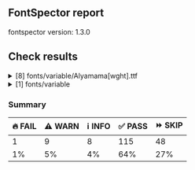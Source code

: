 ## FontSpector report

fontspector version: 1.3.0






## Check results




<details><summary>[8] fonts/variable/Alyamama[wght].ttf</summary>
<div>


<details>
    <summary>🔥 <b>FAIL</b> Check if each glyph has the recommended amount of contours. (contour_count)</summary>
    <div>








- 🔥 **FAIL** The following glyphs have no contours even though they were expected to have some:
* uni02E0 [code: no-contour]
  
  


- ⚠️ **WARN** This check inspects the glyph outlines and detects the total number of contours in each of them. The expected values are
     infered from the typical ammounts of contours observed in a
     large collection of reference font families. The divergences
     listed below may simply indicate a significantly different
     design on some of your glyphs. On the other hand, some of these
     may flag actual bugs in the font such as glyphs mapped to an
     incorrect codepoint. Please consider reviewing the design and
     codepoint assignment of these to make sure they are correct.


    The following glyphs do not have the recommended number of contours:
* uni0255 (U+0255): found 1, expected one of: {2}
* uni1D6D (U+1D6D): found 3, expected one of: {2}
* uni02A3 (U+02A3): found 2, expected one of: {3}
* uni02A5 (U+02A5): found 3, expected one of: {4}
* uni0258 (U+0258): found 1, expected one of: {2}
* uni0286 (U+0286): found 1, expected one of: {2}
* uni0293 (U+0293): found 1, expected one of: {2}
* uni1D6E (U+1D6E): found 2, expected one of: {1}
* uni02A1 (U+02A1): found 2, expected one of: {1}
* uni02A2 (U+02A2): found 2, expected one of: {1}
* uni026E (U+026E): found 2, expected one of: {1}
* uni1D72 (U+1D72): found 2, expected one of: {1}
* uni1D74 (U+1D74): found 3, expected one of: {1}
* uni1D75 (U+1D75): found 3, expected one of: {1}
* uni021B.1 (U+021B): found 1, expected one of: {3, 4, 2}
* uni0291 (U+0291): found 1, expected one of: {2}
* uni1D76 (U+1D76): found 3, expected one of: {1}
* uni01C2 (U+01C2): found 3, expected one of: {1}
* uni0621 (U+0621): found 2, expected one of: {1}
* uni0623 (U+0623): found 3, expected one of: {2}
* uni0625 (U+0625): found 3, expected one of: {2}
* uni066E (U+066E): found 3, expected one of: {1}
* uni066E.fina (unencoded): found 3, expected one of: {1}
* uni066E.medi (unencoded): found 2, expected one of: {1}
* uni066E.init (unencoded): found 2, expected one of: {1}
* uni0628 (U+0628): found 4, expected one of: {2}
* uni062A (U+062A): found 5, expected one of: {3, 2}
* uni062B (U+062B): found 6, expected one of: {4, 2, 3}
* uni0631 (U+0631): found 2, expected one of: {1}
* uni0632 (U+0632): found 3, expected one of: {2}
* uni0633 (U+0633): found 6, expected one of: {3, 1}
* uni0634 (U+0634): found 9, expected one of: {4, 3, 0, 6}
* uni0635 (U+0635): found 5, expected one of: {2}
* uni0636 (U+0636): found 6, expected one of: {3}
* uni0637 (U+0637): found 4, expected one of: {3, 2}
* uni0638 (U+0638): found 5, expected one of: {3, 4}
* uni0639 (U+0639): found 2, expected one of: {1}
* uni0641 (U+0641): found 5, expected one of: {3, 2}
* uni06A4 (U+06A4): found 7, expected one of: {4, 5, 0}
* uni06A1 (U+06A1): found 4, expected one of: {2, 1}
* uni06A1.fina (unencoded): found 4, expected one of: {2}
* uni066F.fina (unencoded): found 3, expected one of: {2}
* uni0643 (U+0643): found 4, expected one of: {2, 1}
* uni0644 (U+0644): found 2, expected one of: {1}
* uni0645 (U+0645): found 3, expected one of: {1, 2}
* uni0646 (U+0646): found 3, expected one of: {2}
* uni06BA (U+06BA): found 2, expected one of: {1}
* uni0647 (U+0647): found 1, expected one of: {2}
* uni0624 (U+0624): found 4, expected one of: {3, 2}
* uni0649 (U+0649): found 2, expected one of: {1}
* uni064A (U+064A): found 4, expected one of: {2, 3}
* uni0626 (U+0626): found 4, expected one of: {2}
* uni0662 (U+0662): found 2, expected one of: {1}
* uni0663 (U+0663): found 3, expected one of: {1}
* uni0666 (U+0666): found 2, expected one of: {1}
* asterisk (U+002A): found 6, expected one of: {2, 1, 5, 3}
* uni02E5 (U+02E5): found 2, expected one of: {1}
* uni02E9 (U+02E9): found 2, expected one of: {1}
* uni02E6 (U+02E6): found 2, expected one of: {1}
* uni02E8 (U+02E8): found 2, expected one of: {1}
* uni02E7 (U+02E7): found 2, expected one of: {1}
* uni02DE (U+02DE): found 2, expected one of: {1}
* uni2117 (U+2117): found 2, expected one of: {3, 4}
* uni0654 (U+0654): found 2, expected one of: {1}
* uni0655 (U+0655): found 2, expected one of: {1}
* uni0654064C (unencoded): found 4, expected one of: {3}
* uni0654064E (unencoded): found 3, expected one of: {2}
* uni0654064B (unencoded): found 4, expected one of: {3}
* uni06540652 (unencoded): found 4, expected one of: {3}
* uni06550650 (unencoded): found 3, expected one of: {2}
* uni0655064D (unencoded): found 4, expected one of: {3}
* uni0651 (U+0651): found 2, expected one of: {1}
* uni0651064C (unencoded): found 4, expected one of: {3, 2}
* uni0651064D (unencoded): found 4, expected one of: {3}
* uni0651064E (unencoded): found 3, expected one of: {2}
* uni06510650 (unencoded): found 3, expected one of: {2}
* uni06510670 (unencoded): found 3, expected one of: {2}
* uni031A (U+031A): found 2, expected one of: {1}
* uni032A (U+032A): found 3, expected one of: {1}
* uni033A (U+033A): found 3, expected one of: {1}
* uni033B (U+033B): found 6, expected one of: {2}
* uni033C (U+033C): found 2, expected one of: {1}
* uni0346 (U+0346): found 3, expected one of: {1}
* uni0349 (U+0349): found 2, expected one of: {1}
* uni034A (U+034A): found 2, expected one of: {1} [code: contour-count]
  
  

</div>
</details>





<details>
    <summary>⚠️ <b>WARN</b> Ensure indic fonts have the Indian Rupee Sign glyph. (rupee)</summary>
    <div>








- ⚠️ **WARN** Font is missing the Indian Rupee Sign glyph. Please add a glyph for Indian Rupee Sign (₹) at codepoint U+20B9. [code: missing-rupee]
  
  

</div>
</details>





<details>
    <summary>⚠️ <b>WARN</b> Does the font contain a soft hyphen? (soft_hyphen)</summary>
    <div>








- ⚠️ **WARN** This font has a 'Soft Hyphen' character. [code: softhyphen]
  
  

</div>
</details>





<details>
    <summary>⚠️ <b>WARN</b> Check font contains no unreachable glyphs (unreachable_glyphs)</summary>
    <div>








- ⚠️ **WARN** The following glyphs could not be reached by codepoint or substitution rules:

* u.inferior
* v.inferior
* zero.fit
* one.fit
* two.fit
* three.fit
* four.fit
* five.fit
* six.fit
* seven.fit
* eight.fit
* nine.fit
* .null
* twodotsverticalabovear
* twodotsverticalbelowar
* threedotsdownabovear
* threedotsdownbelowar
* threedotsdowncenterar
* threedotsupbelowar
* miniKehehar
* gafsarkashabovear
* gafsarkashcenterar
* doublestrokear
* uni030C.alt.case [code: unreachable-glyphs]
  
  

</div>
</details>





<details>
    <summary>⚠️ <b>WARN</b> Shapes languages in all GF glyphsets. (googlefonts/glyphsets/shape_languages)</summary>
    <div>








- ⚠️ **WARN** Warning language shaping:

| Message                                                               | Languages              |
|-----------------------------------------------------------------------|------------------------|
| Auxiliary orthography codepoints:                                     | * de_Latn (German)     |
|   The following auxiliary characters are missing from the font: ſ     | * fr_Latn (French)     |
| Auxiliary orthography codepoints:                                     | * lt_Latn (Lithuanian) |
|   Shaper didn't attach tildecomb to uni0237 when shaping the text 'j̃' |                        |
| Auxiliary orthography codepoints:                                     | * el_Grek (Greek)      |
|   The following auxiliary characters are missing from the font: ἀ     |                        |
|   The following auxiliary characters are missing from the font: ἄ     |                        |
|   The following auxiliary characters are missing from the font: ἂ     |                        |
|   The following auxiliary characters are missing from the font: ἆ     |                        |
|   The following auxiliary characters are missing from the font: ἁ     |                        |
|   The following auxiliary characters are missing from the font: ἅ     |                        |
|   The following auxiliary characters are missing from the font: ἃ     |                        |
|   The following auxiliary characters are missing from the font: ἇ     |                        |
|   The following auxiliary characters are missing from the font: ᾶ     |                        |
|   The following auxiliary characters are missing from the font: ἐ     |                        |
|   The following auxiliary characters are missing from the font: ἔ     |                        |
|   The following auxiliary characters are missing from the font: ἒ     |                        |
|   The following auxiliary characters are missing from the font: ἑ     |                        |
|   The following auxiliary characters are missing from the font: ἕ     |                        |
|   The following auxiliary characters are missing from the font: ἓ     |                        |
|   The following auxiliary characters are missing from the font: ἠ     |                        |
|   The following auxiliary characters are missing from the font: ἤ     |                        |
|   The following auxiliary characters are missing from the font: ἢ     |                        |
|   The following auxiliary characters are missing from the font: ἦ     |                        |
|   The following auxiliary characters are missing from the font: ἡ     |                        |
|   The following auxiliary characters are missing from the font: ἥ     |                        |
|   The following auxiliary characters are missing from the font: ἣ     |                        |
|   The following auxiliary characters are missing from the font: ἧ     |                        |
|   The following auxiliary characters are missing from the font: ῆ     |                        |
|   The following auxiliary characters are missing from the font: ἰ     |                        |
|   The following auxiliary characters are missing from the font: ἴ     |                        |
|   The following auxiliary characters are missing from the font: ἲ     |                        |
|   The following auxiliary characters are missing from the font: ἶ     |                        |
|   The following auxiliary characters are missing from the font: ἱ     |                        |
|   The following auxiliary characters are missing from the font: ἵ     |                        |
|   The following auxiliary characters are missing from the font: ἳ     |                        |
|   The following auxiliary characters are missing from the font: ἷ     |                        |
|   The following auxiliary characters are missing from the font: ῖ     |                        |
|   The following auxiliary characters are missing from the font: ῗ     |                        |
|   The following auxiliary characters are missing from the font: ὄ     |                        |
|   The following auxiliary characters are missing from the font: ὂ     |                        |
|   The following auxiliary characters are missing from the font: ὃ     |                        |
|   The following auxiliary characters are missing from the font: ὐ     |                        |
|   The following auxiliary characters are missing from the font: ὔ     |                        |
|   The following auxiliary characters are missing from the font: ὒ     |                        |
|   The following auxiliary characters are missing from the font: ὖ     |                        |
|   The following auxiliary characters are missing from the font: ὑ     |                        |
|   The following auxiliary characters are missing from the font: ὕ     |                        |
|   The following auxiliary characters are missing from the font: ὓ     |                        |
|   The following auxiliary characters are missing from the font: ὗ     |                        |
|   The following auxiliary characters are missing from the font: ῦ     |                        |
|   The following auxiliary characters are missing from the font: ῧ     |                        |
|   The following auxiliary characters are missing from the font: ὤ     |                        |
|   The following auxiliary characters are missing from the font: ὢ     |                        |
|   The following auxiliary characters are missing from the font: ὦ     |                        |
|   The following auxiliary characters are missing from the font: ὥ     |                        |
|   The following auxiliary characters are missing from the font: ὣ     |                        |
|   The following auxiliary characters are missing from the font: ὧ     |                        |
|   The following auxiliary characters are missing from the font: ῶ     |                        |
| Auxiliary orthography codepoints:                                     | * en_Latn (English)    |
|   The following auxiliary characters are missing from the font: ʻ     |                        |
| Auxiliary orthography codepoints:                                     | * fi_Latn (Finnish)    |
|   The following auxiliary characters are missing from the font: Ǥ     |                        |
|   The following auxiliary characters are missing from the font: Ʒ     |                        |
|   The following auxiliary characters are missing from the font: Ǯ     |                        |
|   The following auxiliary characters are missing from the font: ǥ     |                        |
|   The following auxiliary characters are missing from the font: ʒ     |                        |
|   The following auxiliary characters are missing from the font: ǯ     |                        | [code: warning-language-shaping]
  
  

</div>
</details>





<details>
    <summary>⚠️ <b>WARN</b> Ensure soft_dotted characters lose their dot when combined with marks that
replace the dot. (soft_dotted)</summary>
    <div>








- ⚠️ **WARN** The dot of soft dotted characters used in orthographies _must_ disappear in the following strings: * i̊
* i̋
* į̃
* į̌
* į́
* į̀
* į̂
* į̄The dot of soft dotted characters _should_ disappear in other cases, for example: * ʲ͇̆
* ʲ͇̊
* ʲ͇͆
* ʲ͇̃
* ʲ͇̏
* ʲ͇͊
* ʲ͇̋
* ʲ͇͌
* ʲ͇̇
* ʲ͇͋
* ʲ͇̌
* ʲ͇̅
* ʲ͇́
* ʲ͇̀
* ʲ͇̂
* ʲ͇̈
* ʲ͇̽
* ʲ͇̄
* ʲ̴̆
* ʲ̴̊
* ʲ̴͆
* ʲ̴̃
* ʲ̴̏
* ʲ̴͊
* ʲ̴̋
* ʲ̴͌
* ʲ̴̇
* ʲ̴͋
* ʲ̴̌
* ʲ̴̅
* ʲ̴́
* ʲ̴̀
* ʲ̴̂
* ʲ̴̈
* ʲ̴̽
* ʲ̴̄
* ʲ̙̆
* ʲ̙̊
* ʲ̙͆
* ʲ̙̃
* ʲ̙̏
* ʲ̙͊
* ʲ̙̋
* ʲ̙͌
* ʲ̙̇
* ʲ̙͋
* ʲ̙̌
* ʲ̙̅
* ʲ̙́
* ʲ̙̀
* ʲ̙̂
* ʲ̙̈
* ʲ̙̽
* ʲ̙̄
* ʲ̠̆
* ʲ̠̊
* ʲ̠͆
* ʲ̠̃
* ʲ̠̏
* ʲ̠͊
* ʲ̠̋
* ʲ̠͌
* ʲ̠̇
* ʲ̠͋
* ʲ̠̌
* ʲ̠̅
* ʲ̠́
* ʲ̠̀
* ʲ̠̂
* ʲ̠̈
* ʲ̠̽
* ʲ̠̄
* ʲ̤̆
* ʲ̤̊
* ʲ̤͆
* ʲ̤̃
* ʲ̤̏
* ʲ̤͊
* ʲ̤̋
* ʲ̤͌
* ʲ̤̇
* ʲ̤͋
* ʲ̤̌
* ʲ̤̅
* ʲ̤́
* ʲ̤̀
* ʲ̤̂
* ʲ̤̈
* ʲ̤̽
* ʲ̤̄
* ʲ̜̆
* ʲ̜̊
* ʲ̜͆
* ʲ̜̃
* ʲ̜̏
* ʲ̜͊
* ʲ̜̋
* ʲ̜͌
* ʲ̜̇
* ʲ̜͋
* ʲ̜̌
* ʲ̜̅
* ʲ̜́
* ʲ̜̀
* ʲ̜̂
* ʲ̜̈
* ʲ̜̽
* ʲ̜̄
* ʲ̩̆
* ʲ̩̊
* ʲ̩͆
* ʲ̩̃
* ʲ̩̏
* ʲ̩͊
* ʲ̩̋
* ʲ̩͌
* ʲ̩̇
* ʲ̩͋
* ʲ̩̌
* ʲ̩̅
* ʲ̩́
* ʲ̩̀
* ʲ̩̂
* ʲ̩̈
* ʲ̩̽
* ʲ̩̄
* ʲ̞̆
* ʲ̞̊
* ʲ̞͆
* ʲ̞̃
* ʲ̞̏
* ʲ̞͊
* ʲ̞̋
* ʲ̞͌
* ʲ̞̇
* ʲ̞͋
* ʲ̞̌
* ʲ̞̅
* ʲ̞́
* ʲ̞̀
* ʲ̞̂
* ʲ̞̈
* ʲ̞̽
* ʲ̞̄
* ʲ͈̆
* ʲ͈̊
* ʲ͈͆
* ʲ͈̃
* ʲ͈̏
* ʲ͈͊
* ʲ͈̋
* ʲ͈͌
* ʲ͈̇
* ʲ͈͋
* ʲ͈̌
* ʲ͈̅
* ʲ͈́
* ʲ͈̀
* ʲ͈̂
* ʲ͈̈
* ʲ͈̽
* ʲ͈̄
* ʲ̹̆
* ʲ̹̊
* ʲ̹͆
* ʲ̹̃
* ʲ̹̏
* ʲ̹͊
* ʲ̹̋
* ʲ̹͌
* ʲ̹̇
* ʲ̹͋
* ʲ̹̌
* ʲ̹̅
* ʲ̹́
* ʲ̹̀
* ʲ̹̂
* ʲ̹̈
* ʲ̹̽
* ʲ̹̄
* ʲ͍̆
* ʲ͍̊
* ʲ͍͆
* ʲ͍̃
* ʲ͍̏
* ʲ͍͊
* ʲ͍̋
* ʲ͍͌
* ʲ͍̇
* ʲ͍͋
* ʲ͍̌
* ʲ͍̅
* ʲ͍́
* ʲ͍̀
* ʲ͍̂
* ʲ͍̈
* ʲ͍̽
* ʲ͍̄
* ʲ̪̆
* ʲ̪̊
* ʲ̪͆
* ʲ̪̃
* ʲ̪̏
* ʲ̪͊
* ʲ̪̋
* ʲ̪͌
* ʲ̪̇
* ʲ̪͋
* ʲ̪̌
* ʲ̪̅
* ʲ̪́
* ʲ̪̀
* ʲ̪̂
* ʲ̪̈
* ʲ̪̽
* ʲ̪̄
* ʲ̰̆
* ʲ̰̊
* ʲ̰͆
* ʲ̰̃
* ʲ̰̏
* ʲ̰͊
* ʲ̰̋
* ʲ̰͌
* ʲ̰̇
* ʲ̰͋
* ʲ̰̌
* ʲ̰̅
* ʲ̰́
* ʲ̰̀
* ʲ̰̂
* ʲ̰̈
* ʲ̰̽
* ʲ̰̄
* ʲ̘̆
* ʲ̘̊
* ʲ̘͆
* ʲ̘̃
* ʲ̘̏
* ʲ̘͊
* ʲ̘̋
* ʲ̘͌
* ʲ̘̇
* ʲ̘͋
* ʲ̘̌
* ʲ̘̅
* ʲ̘́
* ʲ̘̀
* ʲ̘̂
* ʲ̘̈
* ʲ̘̽
* ʲ̘̄
* ʲ͎̆
* ʲ͎̊
* ʲ͎͆
* ʲ͎̃
* ʲ͎̏
* ʲ͎͊
* ʲ͎̋
* ʲ͎͌
* ʲ͎̇
* ʲ͎͋
* ʲ͎̌
* ʲ͎̅
* ʲ͎́
* ʲ͎̀
* ʲ͎̂
* ʲ͎̈
* ʲ͎̽
* ʲ͎̄
* ʲ̺̆
* ʲ̺̊
* ʲ̺͆
* ʲ̺̃
* ʲ̺̏
* ʲ̺͊
* ʲ̺̋
* ʲ̺͌
* ʲ̺̇
* ʲ̺͋
* ʲ̺̌
* ʲ̺̅
* ʲ̺́
* ʲ̺̀
* ʲ̺̂
* ʲ̺̈
* ʲ̺̽
* ʲ̺̄
* ʲ̥̆
* ʲ̥̊
* ʲ̥͆
* ʲ̥̃
* ʲ̥̏
* ʲ̥͊
* ʲ̥̋
* ʲ̥͌
* ʲ̥̇
* ʲ̥͋
* ʲ̥̌
* ʲ̥̅
* ʲ̥́
* ʲ̥̀
* ʲ̥̂
* ʲ̥̈
* ʲ̥̽
* ʲ̥̄
* ʲ̦͆
* ʲ̦̏
* ʲ̦͊
* ʲ̦͌
* ʲ̦͋
* ʲ̦̅
* ʲ̦̽
* ʲ̬̆
* ʲ̬̊
* ʲ̬͆
* ʲ̬̃
* ʲ̬̏
* ʲ̬͊
* ʲ̬̋
* ʲ̬͌
* ʲ̬̇
* ʲ̬͋
* ʲ̬̌
* ʲ̬̅
* ʲ̬́
* ʲ̬̀
* ʲ̬̂
* ʲ̬̈
* ʲ̬̽
* ʲ̬̄
* ʲ̝̆
* ʲ̝̊
* ʲ̝͆
* ʲ̝̃
* ʲ̝̏
* ʲ̝͊
* ʲ̝̋
* ʲ̝͌
* ʲ̝̇
* ʲ̝͋
* ʲ̝̌
* ʲ̝̅
* ʲ̝́
* ʲ̝̀
* ʲ̝̂
* ʲ̝̈
* ʲ̝̽
* ʲ̝̄
* ʲ̻̆
* ʲ̻̊
* ʲ̻͆
* ʲ̻̃
* ʲ̻̏
* ʲ̻͊
* ʲ̻̋
* ʲ̻͌
* ʲ̻̇
* ʲ̻͋
* ʲ̻̌
* ʲ̻̅
* ʲ̻́
* ʲ̻̀
* ʲ̻̂
* ʲ̻̈
* ʲ̻̽
* ʲ̻̄
* ʲ̟̆
* ʲ̟̊
* ʲ̟͆
* ʲ̟̃
* ʲ̟̏
* ʲ̟͊
* ʲ̟̋
* ʲ̟͌
* ʲ̟̇
* ʲ̟͋
* ʲ̟̌
* ʲ̟̅
* ʲ̟́
* ʲ̟̀
* ʲ̟̂
* ʲ̟̈
* ʲ̟̽
* ʲ̟̄
* ʲ̨͆
* ʲ̨̏
* ʲ̨͊
* ʲ̨͌
* ʲ̨͋
* ʲ̨̅
* ʲ̨̽
* ʲ̧͆
* ʲ̧̏
* ʲ̧͊
* ʲ̧͌
* ʲ̧͋
* ʲ̧̅
* ʲ̧̽
* ʲ̼̆
* ʲ̼̊
* ʲ̼͆
* ʲ̼̃
* ʲ̼̏
* ʲ̼͊
* ʲ̼̋
* ʲ̼͌
* ʲ̼̇
* ʲ̼͋
* ʲ̼̌
* ʲ̼̅
* ʲ̼́
* ʲ̼̀
* ʲ̼̂
* ʲ̼̈
* ʲ̼̽
* ʲ̼̄
* ʲ̲̆
* ʲ̲̊
* ʲ̲͆
* ʲ̲̃
* ʲ̲̏
* ʲ̲͊
* ʲ̲̋
* ʲ̲͌
* ʲ̲̇
* ʲ̲͋
* ʲ̲̌
* ʲ̲̅
* ʲ̲́
* ʲ̲̀
* ʲ̲̂
* ʲ̲̈
* ʲ̲̽
* ʲ̲̄
* ʲ͉̆
* ʲ͉̊
* ʲ͉͆
* ʲ͉̃
* ʲ͉̏
* ʲ͉͊
* ʲ͉̋
* ʲ͉͌
* ʲ͉̇
* ʲ͉͋
* ʲ͉̌
* ʲ͉̅
* ʲ͉́
* ʲ͉̀
* ʲ͉̂
* ʲ͉̈
* ʲ͉̽
* ʲ͉̄
* ʲ̆
* ʲ̊
* ʲ͆
* ʲ̃
* ʲ̏
* ʲ͊
* ʲ̋
* ʲ͌
* ʲ̇
* ʲ͋
* ʲ̌
* ʲ̅
* ʲ́
* ʲ̀
* ʲ̂
* ʲ̈
* ʲ̽
* ʲ̄
* i͇̊
* i͇͆
* ȉ͇
* i͇͊
* i͇̋
* i͇͌
* i͇̇
* i͇͋
* ǐ͇
* i͇̅
* i͇̽
* i̴̊
* i̴͆
* ȉ̴
* i̴͊
* i̴̋
* i̴͌
* i̴̇
* i̴͋
* ǐ̴
* i̴̅
* i̴̽
* i̙̊
* i̙͆
* ȉ̙
* i̙͊
* i̙̋
* i̙͌
* i̙̇
* i̙͋
* ǐ̙
* i̙̅
* i̙̽
* i̠̊
* i̠͆
* ȉ̠
* i̠͊
* i̠̋
* i̠͌
* i̠̇
* i̠͋
* ǐ̠
* i̠̅
* i̠̽
* i̤̊
* i̤͆
* ȉ̤
* i̤͊
* i̤̋
* i̤͌
* i̤̇
* i̤͋
* ǐ̤
* i̤̅
* i̤̽
* i̜̊
* i̜͆
* ȉ̜
* i̜͊
* i̜̋
* i̜͌
* i̜̇
* i̜͋
* ǐ̜
* i̜̅
* i̜̽
* i̩̊
* i̩͆
* ȉ̩
* i̩͊
* i̩̋
* i̩͌
* i̩̇
* i̩͋
* ǐ̩
* i̩̅
* i̩̽
* i̞̊
* i̞͆
* ȉ̞
* i̞͊
* i̞̋
* i̞͌
* i̞̇
* i̞͋
* ǐ̞
* i̞̅
* i̞̽
* i͈̊
* i͈͆
* ȉ͈
* i͈͊
* i͈̋
* i͈͌
* i͈̇
* i͈͋
* ǐ͈
* i͈̅
* i͈̽
* i̹̊
* i̹͆
* ȉ̹
* i̹͊
* i̹̋
* i̹͌
* i̹̇
* i̹͋
* ǐ̹
* i̹̅
* i̹̽
* i͍̊
* i͍͆
* ȉ͍
* i͍͊
* i͍̋
* i͍͌
* i͍̇
* i͍͋
* ǐ͍
* i͍̅
* i͍̽
* i̪̊
* i̪͆
* ȉ̪
* i̪͊
* i̪̋
* i̪͌
* i̪̇
* i̪͋
* ǐ̪
* i̪̅
* i̪̽
* ḭ̊
* ḭ͆
* ḭ̏
* ḭ͊
* ḭ̋
* ḭ͌
* ḭ̇
* ḭ͋
* ḭ̌
* ḭ̅
* ḭ̽
* i̘̊
* i̘͆
* ȉ̘
* i̘͊
* i̘̋
* i̘͌
* i̘̇
* i̘͋
* ǐ̘
* i̘̅
* i̘̽
* i͎̊
* i͎͆
* ȉ͎
* i͎͊
* i͎̋
* i͎͌
* i͎̇
* i͎͋
* ǐ͎
* i͎̅
* i͎̽
* i̺̊
* i̺͆
* ȉ̺
* i̺͊
* i̺̋
* i̺͌
* i̺̇
* i̺͋
* ǐ̺
* i̺̅
* i̺̽
* i̥̊
* i̥͆
* ȉ̥
* i̥͊
* i̥̋
* i̥͌
* i̥̇
* i̥͋
* ǐ̥
* i̥̅
* i̥̽
* i̦͆
* ȉ̦
* i̦͊
* i̦͌
* i̦͋
* i̦̅
* i̦̽
* i̬̊
* i̬͆
* ȉ̬
* i̬͊
* i̬̋
* i̬͌
* i̬̇
* i̬͋
* ǐ̬
* i̬̅
* i̬̽
* i̝̊
* i̝͆
* ȉ̝
* i̝͊
* i̝̋
* i̝͌
* i̝̇
* i̝͋
* ǐ̝
* i̝̅
* i̝̽
* i̻̊
* i̻͆
* ȉ̻
* i̻͊
* i̻̋
* i̻͌
* i̻̇
* i̻͋
* ǐ̻
* i̻̅
* i̻̽
* i̟̊
* i̟͆
* ȉ̟
* i̟͊
* i̟̋
* i̟͌
* i̟̇
* i̟͋
* ǐ̟
* i̟̅
* i̟̽
* i̧͆
* ȉ̧
* i̧͊
* i̧͌
* i̧͋
* i̧̅
* i̧̽
* i̼̊
* i̼͆
* ȉ̼
* i̼͊
* i̼̋
* i̼͌
* i̼̇
* i̼͋
* ǐ̼
* i̼̅
* i̼̽
* i̲̊
* i̲͆
* ȉ̲
* i̲͊
* i̲̋
* i̲͌
* i̲̇
* i̲͋
* ǐ̲
* i̲̅
* i̲̽
* i͉̊
* i͉͆
* ȉ͉
* i͉͊
* i͉̋
* i͉͌
* i͉̇
* i͉͋
* ǐ͉
* i͉̅
* i͉̽
* i͆
* ȉ
* i͊
* i͌
* i̇
* i͋
* ǐ
* i̅
* i̽
* į͇̆
* į͇̊
* į͇͆
* į͇̃
* į͇̏
* į͇͊
* į͇̋
* į͇͌
* į͇̇
* į͇͋
* į͇̌
* į͇̅
* į͇́
* į͇̀
* į͇̂
* į͇̈
* į͇̽
* į͇̄
* į̴̆
* į̴̊
* į̴͆
* į̴̃
* į̴̏
* į̴͊
* į̴̋
* į̴͌
* į̴̇
* į̴͋
* į̴̌
* į̴̅
* į̴́
* į̴̀
* į̴̂
* į̴̈
* į̴̽
* į̴̄
* į̙̆
* į̙̊
* į̙͆
* į̙̃
* į̙̏
* į̙͊
* į̙̋
* į̙͌
* į̙̇
* į̙͋
* į̙̌
* į̙̅
* į̙́
* į̙̀
* į̙̂
* į̙̈
* į̙̽
* į̙̄
* į̠̆
* į̠̊
* į̠͆
* į̠̃
* į̠̏
* į̠͊
* į̠̋
* į̠͌
* į̠̇
* į̠͋
* į̠̌
* į̠̅
* į̠́
* į̠̀
* į̠̂
* į̠̈
* į̠̽
* į̠̄
* į̤̆
* į̤̊
* į̤͆
* į̤̃
* į̤̏
* į̤͊
* į̤̋
* į̤͌
* į̤̇
* į̤͋
* į̤̌
* į̤̅
* į̤́
* į̤̀
* į̤̂
* į̤̈
* į̤̽
* į̤̄
* į̜̆
* į̜̊
* į̜͆
* į̜̃
* į̜̏
* į̜͊
* į̜̋
* į̜͌
* į̜̇
* į̜͋
* į̜̌
* į̜̅
* į̜́
* į̜̀
* į̜̂
* į̜̈
* į̜̽
* į̜̄
* į̩̆
* į̩̊
* į̩͆
* į̩̃
* į̩̏
* į̩͊
* į̩̋
* į̩͌
* į̩̇
* į̩͋
* į̩̌
* į̩̅
* į̩́
* į̩̀
* į̩̂
* į̩̈
* į̩̽
* į̩̄
* į̞̆
* į̞̊
* į̞͆
* į̞̃
* į̞̏
* į̞͊
* į̞̋
* į̞͌
* į̞̇
* į̞͋
* į̞̌
* į̞̅
* į̞́
* į̞̀
* į̞̂
* į̞̈
* į̞̽
* į̞̄
* į͈̆
* į͈̊
* į͈͆
* į͈̃
* į͈̏
* į͈͊
* į͈̋
* į͈͌
* į͈̇
* į͈͋
* į͈̌
* į͈̅
* į͈́
* į͈̀
* į͈̂
* į͈̈
* į͈̽
* į͈̄
* į̹̆
* į̹̊
* į̹͆
* į̹̃
* į̹̏
* į̹͊
* į̹̋
* į̹͌
* į̹̇
* į̹͋
* į̹̌
* į̹̅
* į̹́
* į̹̀
* į̹̂
* į̹̈
* į̹̽
* į̹̄
* į͍̆
* į͍̊
* į͍͆
* į͍̃
* į͍̏
* į͍͊
* į͍̋
* į͍͌
* į͍̇
* į͍͋
* į͍̌
* į͍̅
* į͍́
* į͍̀
* į͍̂
* į͍̈
* į͍̽
* į͍̄
* į̪̆
* į̪̊
* į̪͆
* į̪̃
* į̪̏
* į̪͊
* į̪̋
* į̪͌
* į̪̇
* į̪͋
* į̪̌
* į̪̅
* į̪́
* į̪̀
* į̪̂
* į̪̈
* į̪̽
* į̪̄
* į̰̆
* į̰̊
* į̰͆
* į̰̃
* į̰̏
* į̰͊
* į̰̋
* į̰͌
* į̰̇
* į̰͋
* į̰̌
* į̰̅
* į̰́
* į̰̀
* į̰̂
* į̰̈
* į̰̽
* į̰̄
* į̘̆
* į̘̊
* į̘͆
* į̘̃
* į̘̏
* į̘͊
* į̘̋
* į̘͌
* į̘̇
* į̘͋
* į̘̌
* į̘̅
* į̘́
* į̘̀
* į̘̂
* į̘̈
* į̘̽
* į̘̄
* į͎̆
* į͎̊
* į͎͆
* į͎̃
* į͎̏
* į͎͊
* į͎̋
* į͎͌
* į͎̇
* į͎͋
* į͎̌
* į͎̅
* į͎́
* į͎̀
* į͎̂
* į͎̈
* į͎̽
* į͎̄
* į̺̆
* į̺̊
* į̺͆
* į̺̃
* į̺̏
* į̺͊
* į̺̋
* į̺͌
* į̺̇
* į̺͋
* į̺̌
* į̺̅
* į̺́
* į̺̀
* į̺̂
* į̺̈
* į̺̽
* į̺̄
* į̥̆
* į̥̊
* į̥͆
* į̥̃
* į̥̏
* į̥͊
* į̥̋
* į̥͌
* į̥̇
* į̥͋
* į̥̌
* į̥̅
* į̥́
* į̥̀
* į̥̂
* į̥̈
* į̥̽
* į̥̄
* į̦͆
* į̦̏
* į̦͊
* į̦͌
* į̦͋
* į̦̅
* į̦̽
* į̬̆
* į̬̊
* į̬͆
* į̬̃
* į̬̏
* į̬͊
* į̬̋
* į̬͌
* į̬̇
* į̬͋
* į̬̌
* į̬̅
* į̬́
* į̬̀
* į̬̂
* į̬̈
* į̬̽
* į̬̄
* į̝̆
* į̝̊
* į̝͆
* į̝̃
* į̝̏
* į̝͊
* į̝̋
* į̝͌
* į̝̇
* į̝͋
* į̝̌
* į̝̅
* į̝́
* į̝̀
* į̝̂
* į̝̈
* į̝̽
* į̝̄
* į̻̆
* į̻̊
* į̻͆
* į̻̃
* į̻̏
* į̻͊
* į̻̋
* į̻͌
* į̻̇
* į̻͋
* į̻̌
* į̻̅
* į̻́
* į̻̀
* į̻̂
* į̻̈
* į̻̽
* į̻̄
* į̟̆
* į̟̊
* į̟͆
* į̟̃
* į̟̏
* į̟͊
* į̟̋
* į̟͌
* į̟̇
* į̟͋
* į̟̌
* į̟̅
* į̟́
* į̟̀
* į̟̂
* į̟̈
* į̟̽
* į̟̄
* į̨͆
* į̨̏
* į̨͊
* į̨͌
* į̨͋
* į̨̅
* į̨̽
* į̧͆
* į̧̏
* į̧͊
* į̧͌
* į̧͋
* į̧̅
* į̧̽
* į̼̆
* į̼̊
* į̼͆
* į̼̃
* į̼̏
* į̼͊
* į̼̋
* į̼͌
* į̼̇
* į̼͋
* į̼̌
* į̼̅
* į̼́
* į̼̀
* į̼̂
* į̼̈
* į̼̽
* į̼̄
* į̲̆
* į̲̊
* į̲͆
* į̲̃
* į̲̏
* į̲͊
* į̲̋
* į̲͌
* į̲̇
* į̲͋
* į̲̌
* į̲̅
* į̲́
* į̲̀
* į̲̂
* į̲̈
* į̲̽
* į̲̄
* į͉̆
* į͉̊
* į͉͆
* į͉̃
* į͉̏
* į͉͊
* į͉̋
* į͉͌
* į͉̇
* į͉͋
* į͉̌
* į͉̅
* į͉́
* į͉̀
* į͉̂
* į͉̈
* į͉̽
* į͉̄
* į̆
* į̊
* į͆
* į̏
* į͊
* į̋
* į͌
* į̇
* į͋
* į̅
* į̈
* į̽
* j͇̅
* j̴̅
* j̙̅
* j̠̅
* j̤̅
* j̜̅
* j̩̅
* j̞̅
* j͈̅
* j̹̅
* j͍̅
* j̪̅
* j̰̅
* j̘̅
* j͎̅
* j̺̅
* j̥̅
* j̦̅
* j̬̅
* j̝̅
* j̻̅
* j̟̅
* j̨̅
* j̧̅
* j̼̅
* j̲̅
* j͉̅
* j̅
* ⁱ͇̆
* ⁱ͇̊
* ⁱ͇͆
* ⁱ͇̃
* ⁱ͇̏
* ⁱ͇͊
* ⁱ͇̋
* ⁱ͇͌
* ⁱ͇̇
* ⁱ͇͋
* ⁱ͇̌
* ⁱ͇̅
* ⁱ͇́
* ⁱ͇̀
* ⁱ͇̂
* ⁱ͇̈
* ⁱ͇̽
* ⁱ͇̄
* ⁱ̴̆
* ⁱ̴̊
* ⁱ̴͆
* ⁱ̴̃
* ⁱ̴̏
* ⁱ̴͊
* ⁱ̴̋
* ⁱ̴͌
* ⁱ̴̇
* ⁱ̴͋
* ⁱ̴̌
* ⁱ̴̅
* ⁱ̴́
* ⁱ̴̀
* ⁱ̴̂
* ⁱ̴̈
* ⁱ̴̽
* ⁱ̴̄
* ⁱ̙̆
* ⁱ̙̊
* ⁱ̙͆
* ⁱ̙̃
* ⁱ̙̏
* ⁱ̙͊
* ⁱ̙̋
* ⁱ̙͌
* ⁱ̙̇
* ⁱ̙͋
* ⁱ̙̌
* ⁱ̙̅
* ⁱ̙́
* ⁱ̙̀
* ⁱ̙̂
* ⁱ̙̈
* ⁱ̙̽
* ⁱ̙̄
* ⁱ̠̆
* ⁱ̠̊
* ⁱ̠͆
* ⁱ̠̃
* ⁱ̠̏
* ⁱ̠͊
* ⁱ̠̋
* ⁱ̠͌
* ⁱ̠̇
* ⁱ̠͋
* ⁱ̠̌
* ⁱ̠̅
* ⁱ̠́
* ⁱ̠̀
* ⁱ̠̂
* ⁱ̠̈
* ⁱ̠̽
* ⁱ̠̄
* ⁱ̤̆
* ⁱ̤̊
* ⁱ̤͆
* ⁱ̤̃
* ⁱ̤̏
* ⁱ̤͊
* ⁱ̤̋
* ⁱ̤͌
* ⁱ̤̇
* ⁱ̤͋
* ⁱ̤̌
* ⁱ̤̅
* ⁱ̤́
* ⁱ̤̀
* ⁱ̤̂
* ⁱ̤̈
* ⁱ̤̽
* ⁱ̤̄
* ⁱ̜̆
* ⁱ̜̊
* ⁱ̜͆
* ⁱ̜̃
* ⁱ̜̏
* ⁱ̜͊
* ⁱ̜̋
* ⁱ̜͌
* ⁱ̜̇
* ⁱ̜͋
* ⁱ̜̌
* ⁱ̜̅
* ⁱ̜́
* ⁱ̜̀
* ⁱ̜̂
* ⁱ̜̈
* ⁱ̜̽
* ⁱ̜̄
* ⁱ̩̆
* ⁱ̩̊
* ⁱ̩͆
* ⁱ̩̃
* ⁱ̩̏
* ⁱ̩͊
* ⁱ̩̋
* ⁱ̩͌
* ⁱ̩̇
* ⁱ̩͋
* ⁱ̩̌
* ⁱ̩̅
* ⁱ̩́
* ⁱ̩̀
* ⁱ̩̂
* ⁱ̩̈
* ⁱ̩̽
* ⁱ̩̄
* ⁱ̞̆
* ⁱ̞̊
* ⁱ̞͆
* ⁱ̞̃
* ⁱ̞̏
* ⁱ̞͊
* ⁱ̞̋
* ⁱ̞͌
* ⁱ̞̇
* ⁱ̞͋
* ⁱ̞̌
* ⁱ̞̅
* ⁱ̞́
* ⁱ̞̀
* ⁱ̞̂
* ⁱ̞̈
* ⁱ̞̽
* ⁱ̞̄
* ⁱ͈̆
* ⁱ͈̊
* ⁱ͈͆
* ⁱ͈̃
* ⁱ͈̏
* ⁱ͈͊
* ⁱ͈̋
* ⁱ͈͌
* ⁱ͈̇
* ⁱ͈͋
* ⁱ͈̌
* ⁱ͈̅
* ⁱ͈́
* ⁱ͈̀
* ⁱ͈̂
* ⁱ͈̈
* ⁱ͈̽
* ⁱ͈̄
* ⁱ̹̆
* ⁱ̹̊
* ⁱ̹͆
* ⁱ̹̃
* ⁱ̹̏
* ⁱ̹͊
* ⁱ̹̋
* ⁱ̹͌
* ⁱ̹̇
* ⁱ̹͋
* ⁱ̹̌
* ⁱ̹̅
* ⁱ̹́
* ⁱ̹̀
* ⁱ̹̂
* ⁱ̹̈
* ⁱ̹̽
* ⁱ̹̄
* ⁱ͍̆
* ⁱ͍̊
* ⁱ͍͆
* ⁱ͍̃
* ⁱ͍̏
* ⁱ͍͊
* ⁱ͍̋
* ⁱ͍͌
* ⁱ͍̇
* ⁱ͍͋
* ⁱ͍̌
* ⁱ͍̅
* ⁱ͍́
* ⁱ͍̀
* ⁱ͍̂
* ⁱ͍̈
* ⁱ͍̽
* ⁱ͍̄
* ⁱ̪̆
* ⁱ̪̊
* ⁱ̪͆
* ⁱ̪̃
* ⁱ̪̏
* ⁱ̪͊
* ⁱ̪̋
* ⁱ̪͌
* ⁱ̪̇
* ⁱ̪͋
* ⁱ̪̌
* ⁱ̪̅
* ⁱ̪́
* ⁱ̪̀
* ⁱ̪̂
* ⁱ̪̈
* ⁱ̪̽
* ⁱ̪̄
* ⁱ̰̆
* ⁱ̰̊
* ⁱ̰͆
* ⁱ̰̃
* ⁱ̰̏
* ⁱ̰͊
* ⁱ̰̋
* ⁱ̰͌
* ⁱ̰̇
* ⁱ̰͋
* ⁱ̰̌
* ⁱ̰̅
* ⁱ̰́
* ⁱ̰̀
* ⁱ̰̂
* ⁱ̰̈
* ⁱ̰̽
* ⁱ̰̄
* ⁱ̘̆
* ⁱ̘̊
* ⁱ̘͆
* ⁱ̘̃
* ⁱ̘̏
* ⁱ̘͊
* ⁱ̘̋
* ⁱ̘͌
* ⁱ̘̇
* ⁱ̘͋
* ⁱ̘̌
* ⁱ̘̅
* ⁱ̘́
* ⁱ̘̀
* ⁱ̘̂
* ⁱ̘̈
* ⁱ̘̽
* ⁱ̘̄
* ⁱ͎̆
* ⁱ͎̊
* ⁱ͎͆
* ⁱ͎̃
* ⁱ͎̏
* ⁱ͎͊
* ⁱ͎̋
* ⁱ͎͌
* ⁱ͎̇
* ⁱ͎͋
* ⁱ͎̌
* ⁱ͎̅
* ⁱ͎́
* ⁱ͎̀
* ⁱ͎̂
* ⁱ͎̈
* ⁱ͎̽
* ⁱ͎̄
* ⁱ̺̆
* ⁱ̺̊
* ⁱ̺͆
* ⁱ̺̃
* ⁱ̺̏
* ⁱ̺͊
* ⁱ̺̋
* ⁱ̺͌
* ⁱ̺̇
* ⁱ̺͋
* ⁱ̺̌
* ⁱ̺̅
* ⁱ̺́
* ⁱ̺̀
* ⁱ̺̂
* ⁱ̺̈
* ⁱ̺̽
* ⁱ̺̄
* ⁱ̥̆
* ⁱ̥̊
* ⁱ̥͆
* ⁱ̥̃
* ⁱ̥̏
* ⁱ̥͊
* ⁱ̥̋
* ⁱ̥͌
* ⁱ̥̇
* ⁱ̥͋
* ⁱ̥̌
* ⁱ̥̅
* ⁱ̥́
* ⁱ̥̀
* ⁱ̥̂
* ⁱ̥̈
* ⁱ̥̽
* ⁱ̥̄
* ⁱ̦͆
* ⁱ̦̏
* ⁱ̦͊
* ⁱ̦͌
* ⁱ̦͋
* ⁱ̦̅
* ⁱ̦̽
* ⁱ̬̆
* ⁱ̬̊
* ⁱ̬͆
* ⁱ̬̃
* ⁱ̬̏
* ⁱ̬͊
* ⁱ̬̋
* ⁱ̬͌
* ⁱ̬̇
* ⁱ̬͋
* ⁱ̬̌
* ⁱ̬̅
* ⁱ̬́
* ⁱ̬̀
* ⁱ̬̂
* ⁱ̬̈
* ⁱ̬̽
* ⁱ̬̄
* ⁱ̝̆
* ⁱ̝̊
* ⁱ̝͆
* ⁱ̝̃
* ⁱ̝̏
* ⁱ̝͊
* ⁱ̝̋
* ⁱ̝͌
* ⁱ̝̇
* ⁱ̝͋
* ⁱ̝̌
* ⁱ̝̅
* ⁱ̝́
* ⁱ̝̀
* ⁱ̝̂
* ⁱ̝̈
* ⁱ̝̽
* ⁱ̝̄
* ⁱ̻̆
* ⁱ̻̊
* ⁱ̻͆
* ⁱ̻̃
* ⁱ̻̏
* ⁱ̻͊
* ⁱ̻̋
* ⁱ̻͌
* ⁱ̻̇
* ⁱ̻͋
* ⁱ̻̌
* ⁱ̻̅
* ⁱ̻́
* ⁱ̻̀
* ⁱ̻̂
* ⁱ̻̈
* ⁱ̻̽
* ⁱ̻̄
* ⁱ̟̆
* ⁱ̟̊
* ⁱ̟͆
* ⁱ̟̃
* ⁱ̟̏
* ⁱ̟͊
* ⁱ̟̋
* ⁱ̟͌
* ⁱ̟̇
* ⁱ̟͋
* ⁱ̟̌
* ⁱ̟̅
* ⁱ̟́
* ⁱ̟̀
* ⁱ̟̂
* ⁱ̟̈
* ⁱ̟̽
* ⁱ̟̄
* ⁱ̨͆
* ⁱ̨̏
* ⁱ̨͊
* ⁱ̨͌
* ⁱ̨͋
* ⁱ̨̅
* ⁱ̨̽
* ⁱ̧͆
* ⁱ̧̏
* ⁱ̧͊
* ⁱ̧͌
* ⁱ̧͋
* ⁱ̧̅
* ⁱ̧̽
* ⁱ̼̆
* ⁱ̼̊
* ⁱ̼͆
* ⁱ̼̃
* ⁱ̼̏
* ⁱ̼͊
* ⁱ̼̋
* ⁱ̼͌
* ⁱ̼̇
* ⁱ̼͋
* ⁱ̼̌
* ⁱ̼̅
* ⁱ̼́
* ⁱ̼̀
* ⁱ̼̂
* ⁱ̼̈
* ⁱ̼̽
* ⁱ̼̄
* ⁱ̲̆
* ⁱ̲̊
* ⁱ̲͆
* ⁱ̲̃
* ⁱ̲̏
* ⁱ̲͊
* ⁱ̲̋
* ⁱ̲͌
* ⁱ̲̇
* ⁱ̲͋
* ⁱ̲̌
* ⁱ̲̅
* ⁱ̲́
* ⁱ̲̀
* ⁱ̲̂
* ⁱ̲̈
* ⁱ̲̽
* ⁱ̲̄
* ⁱ͉̆
* ⁱ͉̊
* ⁱ͉͆
* ⁱ͉̃
* ⁱ͉̏
* ⁱ͉͊
* ⁱ͉̋
* ⁱ͉͌
* ⁱ͉̇
* ⁱ͉͋
* ⁱ͉̌
* ⁱ͉̅
* ⁱ͉́
* ⁱ͉̀
* ⁱ͉̂
* ⁱ͉̈
* ⁱ͉̽
* ⁱ͉̄
* ⁱ̆
* ⁱ̊
* ⁱ͆
* ⁱ̃
* ⁱ̏
* ⁱ͊
* ⁱ̋
* ⁱ͌
* ⁱ̇
* ⁱ͋
* ⁱ̌
* ⁱ̅
* ⁱ́
* ⁱ̀
* ⁱ̂
* ⁱ̈
* ⁱ̽
* ⁱ̄ [code: soft-dotted]
  
  

</div>
</details>





<details>
    <summary>⚠️ <b>WARN</b> Check there are no overlapping path segments (overlapping_path_segments)</summary>
    <div>








- ⚠️ **WARN** The following glyphs have overlapping path segments:

* uni1D75 (U+1D75): Line(Line { p0: (172.0, 258.0), p1: (172.0, 204.0) }) has the same coordinates as a previous segment.
* uni066E (U+066E): Line(Line { p0: (626.0, 76.0), p1: (626.0, 0.0) }) has the same coordinates as a previous segment.
* uni066E (U+066E): Line(Line { p0: (304.0, 76.0), p1: (304.0, 0.0) }) has the same coordinates as a previous segment.
* uni066E.fina: Line(Line { p0: (304.0, 76.0), p1: (304.0, 0.0) }) has the same coordinates as a previous segment.
* uni066E.init: Line(Line { p0: (88.0, 76.0), p1: (88.0, 0.0) }) has the same coordinates as a previous segment.
* uni0628 (U+0628): Line(Line { p0: (626.0, 76.0), p1: (626.0, 0.0) }) has the same coordinates as a previous segment.
* uni0628 (U+0628): Line(Line { p0: (304.0, 76.0), p1: (304.0, 0.0) }) has the same coordinates as a previous segment.
* uni0628.fina: Line(Line { p0: (304.0, 76.0), p1: (304.0, 0.0) }) has the same coordinates as a previous segment.
* uni0628.init: Line(Line { p0: (88.0, 76.0), p1: (88.0, 0.0) }) has the same coordinates as a previous segment.
* uni0649.init: Line(Line { p0: (88.0, 76.0), p1: (88.0, 0.0) }) has the same coordinates as a previous segment.
* uni062A (U+062A): Line(Line { p0: (626.0, 76.0), p1: (626.0, 0.0) }) has the same coordinates as a previous segment.
* uni062A (U+062A): Line(Line { p0: (304.0, 76.0), p1: (304.0, 0.0) }) has the same coordinates as a previous segment.
* uni062A.fina: Line(Line { p0: (304.0, 76.0), p1: (304.0, 0.0) }) has the same coordinates as a previous segment.
* uni062A.init: Line(Line { p0: (88.0, 76.0), p1: (88.0, 0.0) }) has the same coordinates as a previous segment.
* uni062B (U+062B): Line(Line { p0: (626.0, 76.0), p1: (626.0, 0.0) }) has the same coordinates as a previous segment.
* uni062B (U+062B): Line(Line { p0: (304.0, 76.0), p1: (304.0, 0.0) }) has the same coordinates as a previous segment.
* uni062B.fina: Line(Line { p0: (304.0, 76.0), p1: (304.0, 0.0) }) has the same coordinates as a previous segment.
* uni062B.init: Line(Line { p0: (88.0, 76.0), p1: (88.0, 0.0) }) has the same coordinates as a previous segment.
* uni0633 (U+0633): Line(Line { p0: (991.0, 0.0), p1: (991.0, 76.0) }) has the same coordinates as a previous segment.
* uni0633 (U+0633): Line(Line { p0: (750.0, 76.0), p1: (750.0, 0.0) }) has the same coordinates as a previous segment.
* uni0633.fina: Line(Line { p0: (991.0, 0.0), p1: (991.0, 76.0) }) has the same coordinates as a previous segment.
* uni0633.fina: Line(Line { p0: (750.0, 76.0), p1: (750.0, 0.0) }) has the same coordinates as a previous segment.
* uni0633.medi: Line(Line { p0: (552.0, 76.0), p1: (552.0, 0.0) }) has the same coordinates as a previous segment.
* uni0633.medi: Line(Line { p0: (307.0, 76.0), p1: (307.0, 0.0) }) has the same coordinates as a previous segment.
* uni0633.init: Line(Line { p0: (552.0, 76.0), p1: (552.0, 0.0) }) has the same coordinates as a previous segment.
* uni0633.init: Line(Line { p0: (307.0, 76.0), p1: (307.0, 0.0) }) has the same coordinates as a previous segment.
* uni0634 (U+0634): Line(Line { p0: (991.0, 0.0), p1: (991.0, 76.0) }) has the same coordinates as a previous segment.
* uni0634 (U+0634): Line(Line { p0: (750.0, 76.0), p1: (750.0, 0.0) }) has the same coordinates as a previous segment.
* uni0634.fina: Line(Line { p0: (991.0, 0.0), p1: (991.0, 76.0) }) has the same coordinates as a previous segment.
* uni0634.fina: Line(Line { p0: (750.0, 76.0), p1: (750.0, 0.0) }) has the same coordinates as a previous segment.
* uni0634.medi: Line(Line { p0: (552.0, 76.0), p1: (552.0, 0.0) }) has the same coordinates as a previous segment.
* uni0634.medi: Line(Line { p0: (307.0, 76.0), p1: (307.0, 0.0) }) has the same coordinates as a previous segment.
* uni0634.init: Line(Line { p0: (552.0, 76.0), p1: (552.0, 0.0) }) has the same coordinates as a previous segment.
* uni0634.init: Line(Line { p0: (307.0, 76.0), p1: (307.0, 0.0) }) has the same coordinates as a previous segment.
* uni0637 (U+0637): Line(Line { p0: (159.0, 606.0), p1: (299.0, 636.0) }) has the same coordinates as a previous segment.
* uni0637 (U+0637): Line(Line { p0: (207.0, 0.0), p1: (207.0, 76.0) }) has the same coordinates as a previous segment.
* uni0637.fina: Line(Line { p0: (159.0, 606.0), p1: (299.0, 636.0) }) has the same coordinates as a previous segment.
* uni0637.fina: Line(Line { p0: (207.0, 0.0), p1: (207.0, 76.0) }) has the same coordinates as a previous segment.
* uni0637.medi: Line(Line { p0: (53.0, 606.0), p1: (193.0, 636.0) }) has the same coordinates as a previous segment.
* uni0637.medi: Line(Line { p0: (102.0, 0.0), p1: (102.0, 76.0) }) has the same coordinates as a previous segment.
* uni0637.init: Line(Line { p0: (53.0, 606.0), p1: (193.0, 636.0) }) has the same coordinates as a previous segment.
* uni0637.init: Line(Line { p0: (102.0, 0.0), p1: (102.0, 76.0) }) has the same coordinates as a previous segment.
* uni0638 (U+0638): Line(Line { p0: (159.0, 606.0), p1: (299.0, 636.0) }) has the same coordinates as a previous segment.
* uni0638 (U+0638): Line(Line { p0: (207.0, 0.0), p1: (207.0, 76.0) }) has the same coordinates as a previous segment.
* uni0638.fina: Line(Line { p0: (159.0, 606.0), p1: (299.0, 636.0) }) has the same coordinates as a previous segment.
* uni0638.fina: Line(Line { p0: (207.0, 0.0), p1: (207.0, 76.0) }) has the same coordinates as a previous segment.
* uni0638.medi: Line(Line { p0: (53.0, 606.0), p1: (193.0, 636.0) }) has the same coordinates as a previous segment.
* uni0638.medi: Line(Line { p0: (102.0, 0.0), p1: (102.0, 76.0) }) has the same coordinates as a previous segment.
* uni0638.init: Line(Line { p0: (53.0, 606.0), p1: (193.0, 636.0) }) has the same coordinates as a previous segment.
* uni0638.init: Line(Line { p0: (102.0, 0.0), p1: (102.0, 76.0) }) has the same coordinates as a previous segment.
* uni0641 (U+0641): Line(Line { p0: (304.0, 76.0), p1: (304.0, 0.0) }) has the same coordinates as a previous segment.
* uni0641 (U+0641): Line(Line { p0: (392.0, 0.0), p1: (392.0, 76.0) }) has the same coordinates as a previous segment.
* uni0641.fina: Line(Line { p0: (304.0, 76.0), p1: (304.0, 0.0) }) has the same coordinates as a previous segment.
* uni0641.fina: Line(Line { p0: (418.0, 0.0), p1: (418.0, 76.0) }) has the same coordinates as a previous segment.
* uni06A4 (U+06A4): Line(Line { p0: (304.0, 76.0), p1: (304.0, 0.0) }) has the same coordinates as a previous segment.
* uni06A4 (U+06A4): Line(Line { p0: (392.0, 0.0), p1: (392.0, 76.0) }) has the same coordinates as a previous segment.
* uni06A4.fina: Line(Line { p0: (304.0, 76.0), p1: (304.0, 0.0) }) has the same coordinates as a previous segment.
* uni06A4.fina: Line(Line { p0: (418.0, 0.0), p1: (418.0, 76.0) }) has the same coordinates as a previous segment.
* uni06A1 (U+06A1): Line(Line { p0: (304.0, 76.0), p1: (304.0, 0.0) }) has the same coordinates as a previous segment.
* uni06A1 (U+06A1): Line(Line { p0: (392.0, 0.0), p1: (392.0, 76.0) }) has the same coordinates as a previous segment.
* uni06A1.fina: Line(Line { p0: (304.0, 76.0), p1: (304.0, 0.0) }) has the same coordinates as a previous segment.
* uni06A1.fina: Line(Line { p0: (418.0, 0.0), p1: (418.0, 76.0) }) has the same coordinates as a previous segment.
* uni0643 (U+0643): Line(Line { p0: (304.0, 76.0), p1: (304.0, 0.0) }) has the same coordinates as a previous segment.
* uni0643 (U+0643): Line(Line { p0: (506.0, 0.0), p1: (506.0, 76.0) }) has the same coordinates as a previous segment.
* uni0643 (U+0643): Line(Line { p0: (559.0, 606.0), p1: (699.0, 636.0) }) has the same coordinates as a previous segment.
* uni0643.fina: Line(Line { p0: (304.0, 76.0), p1: (304.0, 0.0) }) has the same coordinates as a previous segment.
* uni0643.fina: Line(Line { p0: (502.0, 0.0), p1: (502.0, 76.0) }) has the same coordinates as a previous segment.
* uni0644 (U+0644): Line(Line { p0: (427.0, 606.0), p1: (567.0, 636.0) }) has the same coordinates as a previous segment.
* uni0644.init: Line(Line { p0: (53.0, 606.0), p1: (193.0, 636.0) }) has the same coordinates as a previous segment.
* uni0646.init: Line(Line { p0: (88.0, 76.0), p1: (88.0, 0.0) }) has the same coordinates as a previous segment.
* uni064A.init: Line(Line { p0: (88.0, 76.0), p1: (88.0, 0.0) }) has the same coordinates as a previous segment.
* uni0626.init: Line(Line { p0: (88.0, 76.0), p1: (88.0, 0.0) }) has the same coordinates as a previous segment.
* uni06280649.fina.liga: Line(Line { p0: (663.0, 195.0), p1: (715.0, 237.0) }) has the same coordinates as a previous segment.
* uni0628064A.fina.liga: Line(Line { p0: (663.0, 195.0), p1: (715.0, 237.0) }) has the same coordinates as a previous segment.
* uni06280626.fina.liga: Line(Line { p0: (663.0, 195.0), p1: (715.0, 237.0) }) has the same coordinates as a previous segment.
* uni062A0649.fina.liga: Line(Line { p0: (663.0, 195.0), p1: (715.0, 237.0) }) has the same coordinates as a previous segment.
* uni062A064A.fina.liga: Line(Line { p0: (663.0, 195.0), p1: (715.0, 237.0) }) has the same coordinates as a previous segment.
* uni062A0626.fina.liga: Line(Line { p0: (663.0, 195.0), p1: (715.0, 237.0) }) has the same coordinates as a previous segment.
* uni062B0649.fina.liga: Line(Line { p0: (663.0, 195.0), p1: (715.0, 237.0) }) has the same coordinates as a previous segment.
* uni062B064A.fina.liga: Line(Line { p0: (663.0, 195.0), p1: (715.0, 237.0) }) has the same coordinates as a previous segment.
* uni062B0626.fina.liga: Line(Line { p0: (663.0, 195.0), p1: (715.0, 237.0) }) has the same coordinates as a previous segment.
* uni06330631.liga: Line(Line { p0: (663.0, 76.0), p1: (663.0, 0.0) }) has the same coordinates as a previous segment.
* uni06330631.liga: Line(Line { p0: (908.0, 0.0), p1: (908.0, 76.0) }) has the same coordinates as a previous segment.
* uni06330631.fina.liga: Line(Line { p0: (663.0, 76.0), p1: (663.0, 0.0) }) has the same coordinates as a previous segment.
* uni06330631.fina.liga: Line(Line { p0: (908.0, 0.0), p1: (908.0, 76.0) }) has the same coordinates as a previous segment.
* uni06330632.liga: Line(Line { p0: (663.0, 76.0), p1: (663.0, 0.0) }) has the same coordinates as a previous segment.
* uni06330632.liga: Line(Line { p0: (908.0, 0.0), p1: (908.0, 76.0) }) has the same coordinates as a previous segment.
* uni06330632.fina.liga: Line(Line { p0: (663.0, 76.0), p1: (663.0, 0.0) }) has the same coordinates as a previous segment.
* uni06330632.fina.liga: Line(Line { p0: (908.0, 0.0), p1: (908.0, 76.0) }) has the same coordinates as a previous segment.
* uni06330649.liga: Line(Line { p0: (1069.0, 0.0), p1: (1069.0, 76.0) }) has the same coordinates as a previous segment.
* uni06330649.liga: Line(Line { p0: (663.0, 195.0), p1: (715.0, 237.0) }) has the same coordinates as a previous segment.
* uni06330649.liga: Line(Line { p0: (824.0, 76.0), p1: (824.0, 0.0) }) has the same coordinates as a previous segment.
* uni06330649.fina.liga: Line(Line { p0: (1069.0, 0.0), p1: (1069.0, 76.0) }) has the same coordinates as a previous segment.
* uni06330649.fina.liga: Line(Line { p0: (663.0, 195.0), p1: (715.0, 237.0) }) has the same coordinates as a previous segment.
* uni06330649.fina.liga: Line(Line { p0: (824.0, 76.0), p1: (824.0, 0.0) }) has the same coordinates as a previous segment.
* uni0633064A.liga: Line(Line { p0: (1069.0, 0.0), p1: (1069.0, 76.0) }) has the same coordinates as a previous segment.
* uni0633064A.liga: Line(Line { p0: (663.0, 195.0), p1: (715.0, 237.0) }) has the same coordinates as a previous segment.
* uni0633064A.liga: Line(Line { p0: (824.0, 76.0), p1: (824.0, 0.0) }) has the same coordinates as a previous segment.
* uni0633064A.fina.liga: Line(Line { p0: (1069.0, 0.0), p1: (1069.0, 76.0) }) has the same coordinates as a previous segment.
* uni0633064A.fina.liga: Line(Line { p0: (663.0, 195.0), p1: (715.0, 237.0) }) has the same coordinates as a previous segment.
* uni0633064A.fina.liga: Line(Line { p0: (824.0, 76.0), p1: (824.0, 0.0) }) has the same coordinates as a previous segment.
* uni06330626.liga: Line(Line { p0: (1069.0, 0.0), p1: (1069.0, 76.0) }) has the same coordinates as a previous segment.
* uni06330626.liga: Line(Line { p0: (663.0, 195.0), p1: (715.0, 237.0) }) has the same coordinates as a previous segment.
* uni06330626.liga: Line(Line { p0: (824.0, 76.0), p1: (824.0, 0.0) }) has the same coordinates as a previous segment.
* uni06330626.fina.liga: Line(Line { p0: (1069.0, 0.0), p1: (1069.0, 76.0) }) has the same coordinates as a previous segment.
* uni06330626.fina.liga: Line(Line { p0: (663.0, 195.0), p1: (715.0, 237.0) }) has the same coordinates as a previous segment.
* uni06330626.fina.liga: Line(Line { p0: (824.0, 76.0), p1: (824.0, 0.0) }) has the same coordinates as a previous segment.
* uni06340631.liga: Line(Line { p0: (663.0, 76.0), p1: (663.0, 0.0) }) has the same coordinates as a previous segment.
* uni06340631.liga: Line(Line { p0: (908.0, 0.0), p1: (908.0, 76.0) }) has the same coordinates as a previous segment.
* uni06340631.fina.liga: Line(Line { p0: (663.0, 76.0), p1: (663.0, 0.0) }) has the same coordinates as a previous segment.
* uni06340631.fina.liga: Line(Line { p0: (908.0, 0.0), p1: (908.0, 76.0) }) has the same coordinates as a previous segment.
* uni06340632.liga: Line(Line { p0: (663.0, 76.0), p1: (663.0, 0.0) }) has the same coordinates as a previous segment.
* uni06340632.liga: Line(Line { p0: (908.0, 0.0), p1: (908.0, 76.0) }) has the same coordinates as a previous segment.
* uni06340632.fina.liga: Line(Line { p0: (663.0, 76.0), p1: (663.0, 0.0) }) has the same coordinates as a previous segment.
* uni06340632.fina.liga: Line(Line { p0: (908.0, 0.0), p1: (908.0, 76.0) }) has the same coordinates as a previous segment.
* uni06340649.liga: Line(Line { p0: (1069.0, 0.0), p1: (1069.0, 76.0) }) has the same coordinates as a previous segment.
* uni06340649.liga: Line(Line { p0: (663.0, 195.0), p1: (715.0, 237.0) }) has the same coordinates as a previous segment.
* uni06340649.liga: Line(Line { p0: (824.0, 76.0), p1: (824.0, 0.0) }) has the same coordinates as a previous segment.
* uni06340649.fina.liga: Line(Line { p0: (1069.0, 0.0), p1: (1069.0, 76.0) }) has the same coordinates as a previous segment.
* uni06340649.fina.liga: Line(Line { p0: (663.0, 195.0), p1: (715.0, 237.0) }) has the same coordinates as a previous segment.
* uni06340649.fina.liga: Line(Line { p0: (824.0, 76.0), p1: (824.0, 0.0) }) has the same coordinates as a previous segment.
* uni0634064A.liga: Line(Line { p0: (1069.0, 0.0), p1: (1069.0, 76.0) }) has the same coordinates as a previous segment.
* uni0634064A.liga: Line(Line { p0: (663.0, 195.0), p1: (715.0, 237.0) }) has the same coordinates as a previous segment.
* uni0634064A.liga: Line(Line { p0: (824.0, 76.0), p1: (824.0, 0.0) }) has the same coordinates as a previous segment.
* uni0634064A.fina.liga: Line(Line { p0: (1069.0, 0.0), p1: (1069.0, 76.0) }) has the same coordinates as a previous segment.
* uni0634064A.fina.liga: Line(Line { p0: (663.0, 195.0), p1: (715.0, 237.0) }) has the same coordinates as a previous segment.
* uni0634064A.fina.liga: Line(Line { p0: (824.0, 76.0), p1: (824.0, 0.0) }) has the same coordinates as a previous segment.
* uni06340626.liga: Line(Line { p0: (1069.0, 0.0), p1: (1069.0, 76.0) }) has the same coordinates as a previous segment.
* uni06340626.liga: Line(Line { p0: (663.0, 195.0), p1: (715.0, 237.0) }) has the same coordinates as a previous segment.
* uni06340626.liga: Line(Line { p0: (824.0, 76.0), p1: (824.0, 0.0) }) has the same coordinates as a previous segment.
* uni06340626.fina.liga: Line(Line { p0: (1069.0, 0.0), p1: (1069.0, 76.0) }) has the same coordinates as a previous segment.
* uni06340626.fina.liga: Line(Line { p0: (663.0, 195.0), p1: (715.0, 237.0) }) has the same coordinates as a previous segment.
* uni06340626.fina.liga: Line(Line { p0: (824.0, 76.0), p1: (824.0, 0.0) }) has the same coordinates as a previous segment.
* uni06350631.liga: Line(Line { p0: (663.0, 0.0), p1: (663.0, 76.0) }) has the same coordinates as a previous segment.
* uni06350631.fina.liga: Line(Line { p0: (663.0, 0.0), p1: (663.0, 76.0) }) has the same coordinates as a previous segment.
* uni06350632.liga: Line(Line { p0: (663.0, 0.0), p1: (663.0, 76.0) }) has the same coordinates as a previous segment.
* uni06350632.fina.liga: Line(Line { p0: (663.0, 0.0), p1: (663.0, 76.0) }) has the same coordinates as a previous segment.
* uni06350649.liga: Line(Line { p0: (663.0, 195.0), p1: (715.0, 237.0) }) has the same coordinates as a previous segment.
* uni06350649.liga: Line(Line { p0: (824.0, 76.0), p1: (824.0, 0.0) }) has the same coordinates as a previous segment.
* uni06350649.fina.liga: Line(Line { p0: (663.0, 195.0), p1: (715.0, 237.0) }) has the same coordinates as a previous segment.
* uni06350649.fina.liga: Line(Line { p0: (824.0, 76.0), p1: (824.0, 0.0) }) has the same coordinates as a previous segment.
* uni0635064A.liga: Line(Line { p0: (663.0, 195.0), p1: (715.0, 237.0) }) has the same coordinates as a previous segment.
* uni0635064A.liga: Line(Line { p0: (824.0, 76.0), p1: (824.0, 0.0) }) has the same coordinates as a previous segment.
* uni0635064A.fina.liga: Line(Line { p0: (663.0, 195.0), p1: (715.0, 237.0) }) has the same coordinates as a previous segment.
* uni0635064A.fina.liga: Line(Line { p0: (824.0, 76.0), p1: (824.0, 0.0) }) has the same coordinates as a previous segment.
* uni06350626.liga: Line(Line { p0: (663.0, 195.0), p1: (715.0, 237.0) }) has the same coordinates as a previous segment.
* uni06350626.liga: Line(Line { p0: (824.0, 76.0), p1: (824.0, 0.0) }) has the same coordinates as a previous segment.
* uni06350626.fina.liga: Line(Line { p0: (663.0, 195.0), p1: (715.0, 237.0) }) has the same coordinates as a previous segment.
* uni06350626.fina.liga: Line(Line { p0: (824.0, 76.0), p1: (824.0, 0.0) }) has the same coordinates as a previous segment.
* uni06360631.liga: Line(Line { p0: (663.0, 0.0), p1: (663.0, 76.0) }) has the same coordinates as a previous segment.
* uni06360631.fina.liga: Line(Line { p0: (663.0, 0.0), p1: (663.0, 76.0) }) has the same coordinates as a previous segment.
* uni06360632.liga: Line(Line { p0: (663.0, 0.0), p1: (663.0, 76.0) }) has the same coordinates as a previous segment.
* uni06360632.fina.liga: Line(Line { p0: (663.0, 0.0), p1: (663.0, 76.0) }) has the same coordinates as a previous segment.
* uni06360649.liga: Line(Line { p0: (663.0, 195.0), p1: (715.0, 237.0) }) has the same coordinates as a previous segment.
* uni06360649.liga: Line(Line { p0: (824.0, 76.0), p1: (824.0, 0.0) }) has the same coordinates as a previous segment.
* uni06360649.fina.liga: Line(Line { p0: (663.0, 195.0), p1: (715.0, 237.0) }) has the same coordinates as a previous segment.
* uni06360649.fina.liga: Line(Line { p0: (824.0, 76.0), p1: (824.0, 0.0) }) has the same coordinates as a previous segment.
* uni0636064A.liga: Line(Line { p0: (663.0, 195.0), p1: (715.0, 237.0) }) has the same coordinates as a previous segment.
* uni0636064A.liga: Line(Line { p0: (824.0, 76.0), p1: (824.0, 0.0) }) has the same coordinates as a previous segment.
* uni0636064A.fina.liga: Line(Line { p0: (663.0, 195.0), p1: (715.0, 237.0) }) has the same coordinates as a previous segment.
* uni0636064A.fina.liga: Line(Line { p0: (824.0, 76.0), p1: (824.0, 0.0) }) has the same coordinates as a previous segment.
* uni06360626.liga: Line(Line { p0: (663.0, 195.0), p1: (715.0, 237.0) }) has the same coordinates as a previous segment.
* uni06360626.liga: Line(Line { p0: (824.0, 76.0), p1: (824.0, 0.0) }) has the same coordinates as a previous segment.
* uni06360626.fina.liga: Line(Line { p0: (663.0, 195.0), p1: (715.0, 237.0) }) has the same coordinates as a previous segment.
* uni06360626.fina.liga: Line(Line { p0: (824.0, 76.0), p1: (824.0, 0.0) }) has the same coordinates as a previous segment.
* uni064406440647: Line(Line { p0: (721.0, 517.0), p1: (861.0, 547.0) }) has the same coordinates as a previous segment.
* uni06460649.fina.liga: Line(Line { p0: (663.0, 195.0), p1: (715.0, 237.0) }) has the same coordinates as a previous segment.
* uni0646064A.fina.liga: Line(Line { p0: (663.0, 195.0), p1: (715.0, 237.0) }) has the same coordinates as a previous segment.
* uni06460626.fina.liga: Line(Line { p0: (663.0, 195.0), p1: (715.0, 237.0) }) has the same coordinates as a previous segment.
* uni06260649.fina.liga: Line(Line { p0: (663.0, 195.0), p1: (715.0, 237.0) }) has the same coordinates as a previous segment.
* uni0626064A.fina.liga: Line(Line { p0: (663.0, 195.0), p1: (715.0, 237.0) }) has the same coordinates as a previous segment.
* uni06260626.fina.liga: Line(Line { p0: (663.0, 195.0), p1: (715.0, 237.0) }) has the same coordinates as a previous segment.
* uni033C (U+033C): Line(Line { p0: (211.0, -160.0), p1: (182.0, -160.0) }) has the same coordinates as a previous segment. [code: overlapping-path-segments]
  
  

</div>
</details>





<details>
    <summary>⚠️ <b>WARN</b> Checking OS/2 achVendID. (googlefonts/vendor_id)</summary>
    <div>








- ⚠️ **WARN** OS/2 VendorID value 'MSTR' is not yet recognized.
If you registered it recently, then it's safe to ignore this warning message. Otherwise, you should set it to your own unique 4 character code, and register it with Microsoft at https://www.microsoft.com/typography/links/vendorlist.aspx
 [code: unknown]
  
  

</div>
</details>


</div>
</details>


<details><summary>[1] fonts/variable</summary>
<div>


<details>
    <summary>⚠️ <b>WARN</b> Check for codepoints not covered by METADATA subsets. (googlefonts/metadata/unreachable_subsetting)</summary>
    <div>








- ⚠️ **WARN** fonts/variable/Alyamama[wght].ttf: The following codepoints supported by the font are not covered by any subsets defined in the font's metadata file, and will never be served. You can solve this by either manually adding additional subset declarations to METADATA.pb, or by editing the glyphset definitions.

* U+02D8 BREVE: try adding one of: yi, canadian-aboriginal
* U+02D9 DOT ABOVE: try adding one of: yi, canadian-aboriginal
* U+02DB OGONEK: try adding one of: yi, canadian-aboriginal
* U+0302 COMBINING CIRCUMFLEX ACCENT: try adding one of: cherokee, tifinagh, math, coptic
* U+0305 COMBINING OVERLINE: try adding one of: glagolitic, math, elbasan, coptic, gothic
* U+0306 COMBINING BREVE: try adding one of: tifinagh, old-permic
* U+0307 COMBINING DOT ABOVE: try adding one of: todhri, canadian-aboriginal, hebrew, malayalam, math, old-permic, tai-le, tifinagh, coptic, duployan, syriac
* U+030A COMBINING RING ABOVE: try adding one of: syriac, duployan
* U+030B COMBINING DOUBLE ACUTE ACCENT: try adding one of: cherokee, osage
* U+030C COMBINING CARON: try adding one of: cherokee, tai-le
* U+031A COMBINING LEFT ANGLE ABOVE: try adding math
* U+0320 COMBINING MINUS SIGN BELOW: try adding syriac
* U+0324 COMBINING DIAERESIS BELOW: try adding one of: syriac, duployan, cherokee
* U+0325 COMBINING RING BELOW: try adding syriac
* U+0326 COMBINING COMMA BELOW: try adding math
* U+0327 COMBINING CEDILLA: try adding math
* U+032C COMBINING CARON BELOW: try adding math
* U+0330 COMBINING TILDE BELOW: try adding one of: math, syriac, cherokee
* U+0332 COMBINING LOW LINE: try adding math
* U+033A COMBINING INVERTED BRIDGE BELOW: try adding math
* U+0346 COMBINING BRIDGE ABOVE: try adding math
* U+034D COMBINING LEFT RIGHT ARROW BELOW: try adding math
* U+0361 COMBINING DOUBLE INVERTED BREVE: try adding coptic
* U+061F ARABIC QUESTION MARK: try adding one of: adlam, syriac, arabic, garay, yezidi, nko, thaana, hanifi-rohingya
* U+0621 ARABIC LETTER HAMZA: try adding one of: arabic, syriac
* U+0622 ARABIC LETTER ALEF WITH MADDA ABOVE: try adding arabic
* U+0623 ARABIC LETTER ALEF WITH HAMZA ABOVE: try adding arabic
* U+0624 ARABIC LETTER WAW WITH HAMZA ABOVE: try adding arabic
* U+0625 ARABIC LETTER ALEF WITH HAMZA BELOW: try adding arabic
* U+0626 ARABIC LETTER YEH WITH HAMZA ABOVE: try adding arabic
* U+0627 ARABIC LETTER ALEF: try adding one of: arabic, indic-siyaq-numbers
* U+0628 ARABIC LETTER BEH: try adding arabic
* U+0629 ARABIC LETTER TEH MARBUTA: try adding arabic
* U+062A ARABIC LETTER TEH: try adding arabic
* U+062B ARABIC LETTER THEH: try adding arabic
* U+062C ARABIC LETTER JEEM: try adding arabic
* U+062D ARABIC LETTER HAH: try adding arabic
* U+062E ARABIC LETTER KHAH: try adding arabic
* U+062F ARABIC LETTER DAL: try adding arabic
* U+0630 ARABIC LETTER THAL: try adding arabic
* U+0631 ARABIC LETTER REH: try adding arabic
* U+0632 ARABIC LETTER ZAIN: try adding arabic
* U+0633 ARABIC LETTER SEEN: try adding arabic
* U+0634 ARABIC LETTER SHEEN: try adding arabic
* U+0635 ARABIC LETTER SAD: try adding arabic
* U+0636 ARABIC LETTER DAD: try adding arabic
* U+0637 ARABIC LETTER TAH: try adding arabic
* U+0638 ARABIC LETTER ZAH: try adding arabic
* U+0639 ARABIC LETTER AIN: try adding arabic
* U+063A ARABIC LETTER GHAIN: try adding arabic
* U+0640 ARABIC TATWEEL: try adding one of: syriac, manichaean, sogdian, old-uyghur, psalter-pahlavi, arabic, mandaic, adlam, hanifi-rohingya
* U+0641 ARABIC LETTER FEH: try adding arabic
* U+0642 ARABIC LETTER QAF: try adding arabic
* U+0643 ARABIC LETTER KAF: try adding arabic
* U+0644 ARABIC LETTER LAM: try adding arabic
* U+0645 ARABIC LETTER MEEM: try adding arabic
* U+0646 ARABIC LETTER NOON: try adding arabic
* U+0647 ARABIC LETTER HEH: try adding arabic
* U+0648 ARABIC LETTER WAW: try adding arabic
* U+0649 ARABIC LETTER ALEF MAKSURA: try adding arabic
* U+064A ARABIC LETTER YEH: try adding arabic
* U+064B ARABIC FATHATAN: try adding one of: arabic, syriac
* U+064C ARABIC DAMMATAN: try adding one of: arabic, syriac
* U+064D ARABIC KASRATAN: try adding one of: arabic, syriac
* U+064E ARABIC FATHA: try adding one of: arabic, syriac
* U+064F ARABIC DAMMA: try adding one of: arabic, syriac
* U+0650 ARABIC KASRA: try adding one of: arabic, syriac
* U+0651 ARABIC SHADDA: try adding one of: arabic, syriac
* U+0652 ARABIC SUKUN: try adding one of: arabic, syriac
* U+0653 ARABIC MADDAH ABOVE: try adding one of: syriac, arabic
* U+0654 ARABIC HAMZA ABOVE: try adding one of: syriac, arabic
* U+0655 ARABIC HAMZA BELOW: try adding one of: syriac, arabic
* U+0656 ARABIC SUBSCRIPT ALEF: try adding arabic
* U+0660 ARABIC-INDIC DIGIT ZERO: try adding one of: yezidi, indic-siyaq-numbers, arabic, hanifi-rohingya, syriac, thaana
* U+0661 ARABIC-INDIC DIGIT ONE: try adding one of: syriac, indic-siyaq-numbers, thaana, yezidi, arabic
* U+0662 ARABIC-INDIC DIGIT TWO: try adding one of: arabic, indic-siyaq-numbers, thaana, syriac, yezidi
* U+0663 ARABIC-INDIC DIGIT THREE: try adding one of: arabic, indic-siyaq-numbers, yezidi, thaana, syriac
* U+0664 ARABIC-INDIC DIGIT FOUR: try adding one of: arabic, yezidi, thaana, indic-siyaq-numbers, syriac
* U+0665 ARABIC-INDIC DIGIT FIVE: try adding one of: thaana, arabic, yezidi, indic-siyaq-numbers, syriac
* U+0666 ARABIC-INDIC DIGIT SIX: try adding one of: arabic, indic-siyaq-numbers, yezidi, syriac, thaana
* U+0667 ARABIC-INDIC DIGIT SEVEN: try adding one of: thaana, syriac, arabic, indic-siyaq-numbers, yezidi
* U+0668 ARABIC-INDIC DIGIT EIGHT: try adding one of: indic-siyaq-numbers, syriac, arabic, yezidi, thaana
* U+0669 ARABIC-INDIC DIGIT NINE: try adding one of: arabic, syriac, indic-siyaq-numbers, thaana, yezidi
* U+066E ARABIC LETTER DOTLESS BEH: try adding arabic
* U+066F ARABIC LETTER DOTLESS QAF: try adding arabic
* U+0670 ARABIC LETTER SUPERSCRIPT ALEF: try adding one of: arabic, syriac
* U+06A1 ARABIC LETTER DOTLESS FEH: try adding arabic
* U+06A4 ARABIC LETTER VEH: try adding arabic
* U+06BA ARABIC LETTER NOON GHUNNA: try adding arabic
* U+1EBC LATIN CAPITAL LETTER E WITH TILDE: try adding vietnamese
* U+1EBD LATIN SMALL LETTER E WITH TILDE: try adding vietnamese
* U+2016 DOUBLE VERTICAL LINE: try adding math
* U+2021 DOUBLE DAGGER: try adding adlam
* U+2030 PER MILLE SIGN: try adding adlam
* U+2070 SUPERSCRIPT ZERO: try adding math
* U+2071 SUPERSCRIPT LATIN SMALL LETTER I: try adding math
* U+2074 SUPERSCRIPT FOUR: try adding math
* U+2075 SUPERSCRIPT FIVE: try adding math
* U+2076 SUPERSCRIPT SIX: try adding math
* U+2077 SUPERSCRIPT SEVEN: try adding math
* U+2078 SUPERSCRIPT EIGHT: try adding math
* U+2079 SUPERSCRIPT NINE: try adding math
* U+207A SUPERSCRIPT PLUS SIGN: try adding math
* U+207B SUPERSCRIPT MINUS: try adding math
* U+207C SUPERSCRIPT EQUALS SIGN: try adding math
* U+207D SUPERSCRIPT LEFT PARENTHESIS: try adding math
* U+207E SUPERSCRIPT RIGHT PARENTHESIS: try adding math
* U+207F SUPERSCRIPT LATIN SMALL LETTER N: try adding math
* U+2080 SUBSCRIPT ZERO: try adding math
* U+2081 SUBSCRIPT ONE: try adding math
* U+2082 SUBSCRIPT TWO: try adding math
* U+2083 SUBSCRIPT THREE: try adding math
* U+2084 SUBSCRIPT FOUR: try adding math
* U+2085 SUBSCRIPT FIVE: try adding math
* U+2086 SUBSCRIPT SIX: try adding math
* U+2087 SUBSCRIPT SEVEN: try adding math
* U+2088 SUBSCRIPT EIGHT: try adding math
* U+2089 SUBSCRIPT NINE: try adding math
* U+208A SUBSCRIPT PLUS SIGN: try adding math
* U+208B SUBSCRIPT MINUS: try adding math
* U+208C SUBSCRIPT EQUALS SIGN: try adding math
* U+208D SUBSCRIPT LEFT PARENTHESIS: try adding math
* U+208E SUBSCRIPT RIGHT PARENTHESIS: try adding math
* U+2090 LATIN SUBSCRIPT SMALL LETTER A: try adding math
* U+2091 LATIN SUBSCRIPT SMALL LETTER E: try adding math
* U+2092 LATIN SUBSCRIPT SMALL LETTER O: try adding math
* U+2093 LATIN SUBSCRIPT SMALL LETTER X: try adding math
* U+2094 LATIN SUBSCRIPT SMALL LETTER SCHWA: try adding math
* U+2095 LATIN SUBSCRIPT SMALL LETTER H: try adding math
* U+2096 LATIN SUBSCRIPT SMALL LETTER K: try adding math
* U+2097 LATIN SUBSCRIPT SMALL LETTER L: try adding math
* U+2098 LATIN SUBSCRIPT SMALL LETTER M: try adding math
* U+2099 LATIN SUBSCRIPT SMALL LETTER N: try adding math
* U+209A LATIN SUBSCRIPT SMALL LETTER P: try adding math
* U+209B LATIN SUBSCRIPT SMALL LETTER S: try adding math
* U+209C LATIN SUBSCRIPT SMALL LETTER T: try adding math
* U+2117 SOUND RECORDING COPYRIGHT: try adding math
* U+215B VULGAR FRACTION ONE EIGHTH: try adding symbols
* U+215C VULGAR FRACTION THREE EIGHTHS: try adding symbols
* U+215D VULGAR FRACTION FIVE EIGHTHS: try adding symbols
* U+215E VULGAR FRACTION SEVEN EIGHTHS: try adding symbols
* U+215F FRACTION NUMERATOR ONE: try adding symbols
* U+2202 PARTIAL DIFFERENTIAL: try adding math
* U+2206 INCREMENT: try adding math
* U+220F N-ARY PRODUCT: try adding math
* U+2211 N-ARY SUMMATION: try adding math
* U+221A SQUARE ROOT: try adding math
* U+221E INFINITY: try adding math
* U+222B INTEGRAL: try adding math
* U+2248 ALMOST EQUAL TO: try adding math
* U+2260 NOT EQUAL TO: try adding math
* U+2264 LESS-THAN OR EQUAL TO: try adding math
* U+2265 GREATER-THAN OR EQUAL TO: try adding math
* U+25CA LOZENGE: try adding one of: symbols, math
* U+25CC DOTTED CIRCLE: try adding one of: gujarati, wancho, miao, bassa-vah, buhid, kaithi, tamil, myanmar, mahajani, new-tai-lue, bengali, telugu, warang-citi, nko, tirhuta, hanunoo, cham, elbasan, thaana, mende-kikakui, old-permic, music, chakma, ahom, lao, duployan, syriac, devanagari, kharoshthi, khmer, pahawh-hmong, masaram-gondi, balinese, sharada, thai, tagbanwa, phags-pa, tai-tham, javanese, armenian, gunjala-gondi, siddham, khojki, modi, bhaiksuki, khudawadi, malayalam, brahmi, kannada, syloti-nagri, limbu, hebrew, symbols, tibetan, rejang, tifinagh, takri, zanabazar-square, kayah-li, mongolian, buginese, lepcha, dogra, psalter-pahlavi, osage, sundanese, canadian-aboriginal, math, sinhala, grantha, soyombo, tai-le, adlam, caucasian-albanian, manichaean, sogdian, batak, oriya, hanifi-rohingya, yi, tagalog, newa, coptic, saurashtra, mandaic, meetei-mayek, tai-viet, gurmukhi, marchen

Or you can add the above codepoints to one of the subsets supported by the font: greek, latin-ext, latin [code: unreachable-subsetting]
  
  

</div>
</details>


</div>
</details>






### Summary

| 🔥 FAIL | ⚠️ WARN | ℹ️ INFO | ✅ PASS | ⏩ SKIP | 
| ---|---|---|---|---|
| 1 | 9 | 8 | 115 | 48 | 
| 1% | 5% | 4% | 64% | 27% | 



